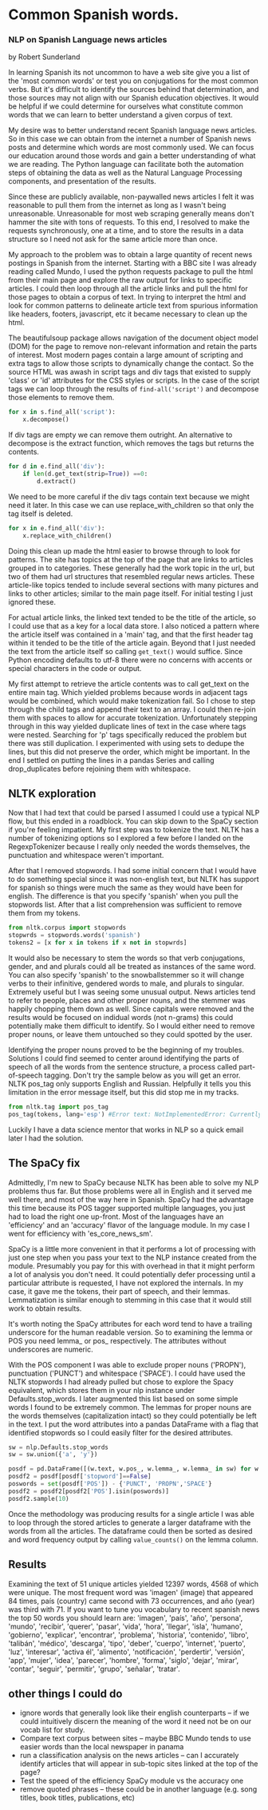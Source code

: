 # Common Spanish words.
### NLP on Spanish Language news articles
by Robert Sunderland

In learning Spanish its not uncommon to have a web site give you a list of the 'most common words' or test you on conjugations for the most common verbs.  But it's difficult to identify the sources behind that determination, and those sources may not align with our Spanish education objectives.  It would be helpful if we could determine for ourselves what constitute common words that we can learn to better understand a given corpus of text.

My desire was to better understand recent Spanish language news articles.  So in this case we can obtain from the internet a number of Spanish news posts and determine which words are most commonly used.  We can focus our education around those words and gain a better understanding of what we are reading.  The Python language can facilitate both the automation steps of obtaining the data as well as the Natural Language Processing components, and presentation of the results.  

Since these are publicly available, non-paywalled news articles I felt it was reasonable to pull them from the internet as long as I wasn't being unreasonable.  Unreasonable for most web scraping generally means don't hammer the site with tons of requests.  To this end, I resolved to make the requests synchronously, one at a time, and to store the results in a data structure so I need not ask for the same article more than once.   

My approach to the problem was to obtain a large quantity of  recent news postings in Spanish from the internet.  Starting with a BBC site I was already reading called Mundo, I used the python requests package to pull the html from their main page and explore the raw output for links to specific articles.  I could then loop through all the article links and pull the html for those pages to obtain a corpus of text.  In trying to interpret the html and look for common patterns to delineate article text from spurious information like headers, footers, javascript, etc it became necessary to clean up the html.

The beautifulsoup package allows navigation of the document object model (DOM) for the page to remove non-relevant information and retain the parts of interest.  Most modern pages contain a large amount of scripting and extra tags to allow those scripts to dynamically change the contact.  So the source HTML was awash in script tags and div tags that existed to supply 'class' or 'id' attributes for the CSS styles or scripts.  In the case of the script tags we can loop through the results of `find-all('script')` and decompose those elements to remove them.  

```python
for x in s.find_all('script'):
    x.decompose()
```

If div tags are empty we can remove them outright. An alternative to decompose is the extract function, which removes the tags but returns the contents.
```python
for d in e.find_all('div'):
    if len(d.get_text(strip=True)) ==0:
        d.extract()
```
We need to be more careful if the div tags contain text because we might need it later.  In this case we can use replace_with_children so that only the tag itself is deleted.
```python
for x in e.find_all('div'):
    x.replace_with_children()
```
Doing this clean up made the html easier to browse through to look for patterns.  The site has topics at the top of the page that are links to articles grouped in to categories.  These generally had the work topic in the url, but two of them had url structures that resembled regular news articles.  These article-like topics tended to include several sections with many pictures and links to other articles; similar to the main page itself.  For initial testing I just ignored these.

For actual article links, the linked text tended to be the title of the article, so I could use that as a key for a local data store.  I also noticed a pattern where the article itself was contained in a 'main' tag, and that the first header tag within it tended to be the title of the article again.  Beyond that I just needed the text from the article itself so calling `get_text()` would suffice.  Since Python encoding defaults to utf-8 there were no concerns with accents or special characters in the code or output.


My first attempt to retrieve the article contents was to call get_text on the entire main tag.  Which yielded problems because words in adjacent tags would be combined, which would make tokenization fail.  So I chose to step through the child tags and append their text to an array.  I could then re-join them with spaces to allow for accurate tokenization.  Unfortunately stepping through in this way yielded duplicate lines of text in the case where tags were nested.  Searching for 'p' tags specifically reduced the problem but there was still duplication.  I experimented with using sets to dedupe the lines, but this did not preserve the order, which might be important.  In the end I settled on putting the lines in a pandas Series and calling drop_duplicates before rejoining them with whitespace.

## NLTK exploration
Now that I had text that could be parsed I assumed I could use a typical NLP flow, but this ended in a roadblock.  You can skip down to the SpaCy section if you're feeling impatient. My first step was to tokenize the text.  NLTK has a number of tokenizing options so I explored a few before I landed on the
RegexpTokenizer because I really only needed the words themselves, the punctuation and whitespace weren't important.  

After that I removed stopwords.   I had some initial concern that I would have to do something special since it was non-english text, but NLTK has support for spanish so things were much the same as they would have been for english.  The difference is that you specify 'spanish' when you pull the stopwords list.  After that a list comprehension was sufficient to remove them from my tokens.
```python
from nltk.corpus import stopwords
stopwrds = stopwords.words('spanish')
tokens2 = [x for x in tokens if x not in stopwrds]
```

It would also be necessary to stem the words so that verb conjugations, gender, and and plurals could all be treated as instances of the same word.  You can also specify 'spanish' to the snowballstemmer so it will change verbs to their infinitive, gendered words to male, and plurals to singular.  Extremely useful but I was seeing some unusual output.  News articles tend to refer to people, places and other proper nouns, and the stemmer was happily chopping them down as well.  Since capitals were removed and the results would be focused on indidual words (not n-grams) this could potentially make them difficult to identify.  So I would either need to remove proper nouns, or leave them untouched so they could spotted by the user.  

Identifying the proper nouns proved to be the beginning of my troubles.  Solutions I could find seemed to center around identifying the parts of speech of all the words from the sentence structure, a process called part-of-speech tagging.  Don't try the sample below as you will get an error.   NLTK pos_tag only supports English and Russian.  Helpfully it tells you this limitation in the error message itself, but this did stop me in my tracks.

```python
from nltk.tag import pos_tag
pos_tag(tokens, lang='esp') #Error text: NotImplementedError: Currently, NLTK pos_tag only supports English and Russian (i.e. lang='eng' or lang='rus')
```


Luckily I have a data science mentor that works in NLP so a quick email later I had the solution.  

## The SpaCy fix
Admittedly, I'm new to SpaCy because NLTK has been able to solve my NLP problems thus far.  But those problems were all in English and it served me well there, and most of the way here in Spanish.  SpaCy had the advantage this time because its POS tagger supported multiple languages, you just had to load the right one up-front.  Most of the languages have an 'efficiency' and an 'accuracy' flavor of the language module.  In my case I went for efficiency with 'es_core_news_sm'.

SpaCy is a little more convenient in that it performs a lot of processing with just one step when you pass your text to the NLP instance created from the module.  Presumably you pay for this with overhead in that it might perform a lot of analysis you don't need.  It could potentially defer processing until a particular attribute is requested, I have not explored the internals.  In my case, it gave me the tokens, their part of speech, and their lemmas.  Lemmatization is similar enough to stemming in this case that it would still work to obtain results.

It's worth noting the SpaCy attributes for each word tend to have a trailing underscore for the human readable version.  So to examining the lemma or POS you need lemma_ or pos_ respectively.  The attributes without underscores are numeric.

With the POS component I was able to exclude proper nouns ('PROPN'), punctuation ('PUNCT') and whitespace ('SPACE').  I could have used the NLTK stopwords I had already pulled but chose to explore the Spacy equivalent, which stores them in your nlp instance under Defaults.stop_words.  I later augmented this list based on some simple words I found to be extremely common.  The lemmas for proper nouns are the words themselves (capitalization intact) so they could potentially be left in the text.  I put the word attributes into a pandas DataFrame with a flag that identified stopwords so I could easily filter for the desired attributes.  

``` python
sw = nlp.Defaults.stop_words
sw = sw.union({'a', 'y'})

posdf = pd.DataFrame([(w.text, w.pos_, w.lemma_, w.lemma_ in sw) for w in doc], columns=['word','POS','lemma', 'stopword'])
posdf2 = posdf[posdf['stopword']==False]
poswords = set(posdf['POS']) - {'PUNCT', 'PROPN','SPACE'}
posdf2 = posdf2[posdf2['POS'].isin(poswords)]
posdf2.sample(10)

``` 
Once the methodology was producing results for a single article I was able to loop through the stored articles to generate a larger dataframe with the words from all the articles.  The dataframe could then be sorted as desired and word frequency output by calling `value_counts()` on the lemma column.  

## Results
Examining the text of 51 unique articles yielded 12397 words, 4568 of which were unique. The most frequent word was 'imagen' (image) that appeared 84 times, país (country) came second with 73 occurrences, and año (year) was third with 71. If you want to tune you vocabulary to recent spanish news the top 50 words you should learn are: 'imagen', 'país', 'año', 'persona', 'mundo', 'recibir', 'querer', 'pasar', 'vida', 'hora', 'llegar', 'isla', 'humano', 'gobierno', 'explicar', 'encontrar', 'problema', 'historia', 'contenido', 'libro', 'talibán', 'médico', 'descarga', 'tipo', 'deber', 'cuerpo', 'internet', 'puerto', 'luz', 'interesar', 'activa él', 'alimento', 'notificación', 'perdertir', 'versión', 'app', 'mujer', 'idea', 'parecer', 'hombre', 'forma', 'siglo', 'dejar', 'mirar', 'contar', 'seguir', 'permitir', 'grupo', 'señalar', 'tratar'.

## other things I could do
* ignore words that generally look like their english counterparts – if we could intuitively discern the meaning of the word it need not be on our vocab list for study.
* Compare text corpus between sites – maybe BBC Mundo tends to use easier words than the local newspaper in panama
* run a classification analysis on the news articles – can I accurately identify articles that will appear in sub-topic sites linked at the top of the page?
* Test the speed of the efficiency SpaCy module vs the accuracy one
* remove quoted phrases – these could be in another language (e.g. song titles, book titles, publications, etc)
